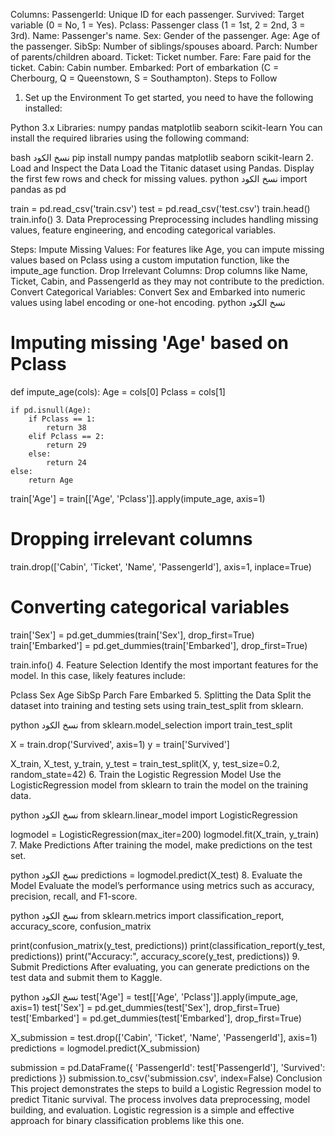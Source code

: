 Columns:
PassengerId: Unique ID for each passenger.
Survived: Target variable (0 = No, 1 = Yes).
Pclass: Passenger class (1 = 1st, 2 = 2nd, 3 = 3rd).
Name: Passenger's name.
Sex: Gender of the passenger.
Age: Age of the passenger.
SibSp: Number of siblings/spouses aboard.
Parch: Number of parents/children aboard.
Ticket: Ticket number.
Fare: Fare paid for the ticket.
Cabin: Cabin number.
Embarked: Port of embarkation (C = Cherbourg, Q = Queenstown, S = Southampton).
Steps to Follow
1. Set up the Environment
To get started, you need to have the following installed:

Python 3.x
Libraries:
numpy
pandas
matplotlib
seaborn
scikit-learn
You can install the required libraries using the following command:

bash
نسخ الكود
pip install numpy pandas matplotlib seaborn scikit-learn
2. Load and Inspect the Data
Load the Titanic dataset using Pandas.
Display the first few rows and check for missing values.
python
نسخ الكود
import pandas as pd

train = pd.read_csv('train.csv')
test = pd.read_csv('test.csv')
train.head()
train.info()
3. Data Preprocessing
Preprocessing includes handling missing values, feature engineering, and encoding categorical variables.

Steps:
Impute Missing Values: For features like Age, you can impute missing values based on Pclass using a custom imputation function, like the impute_age function.
Drop Irrelevant Columns: Drop columns like Name, Ticket, Cabin, and PassengerId as they may not contribute to the prediction.
Convert Categorical Variables: Convert Sex and Embarked into numeric values using label encoding or one-hot encoding.
python
نسخ الكود
# Imputing missing 'Age' based on Pclass
def impute_age(cols):
    Age = cols[0]
    Pclass = cols[1]
    
    if pd.isnull(Age):
        if Pclass == 1:
            return 38
        elif Pclass == 2:
            return 29
        else:
            return 24
    else:
        return Age

train['Age'] = train[['Age', 'Pclass']].apply(impute_age, axis=1)

# Dropping irrelevant columns
train.drop(['Cabin', 'Ticket', 'Name', 'PassengerId'], axis=1, inplace=True)

# Converting categorical variables
train['Sex'] = pd.get_dummies(train['Sex'], drop_first=True)
train['Embarked'] = pd.get_dummies(train['Embarked'], drop_first=True)

train.info()
4. Feature Selection
Identify the most important features for the model. In this case, likely features include:

Pclass
Sex
Age
SibSp
Parch
Fare
Embarked
5. Splitting the Data
Split the dataset into training and testing sets using train_test_split from sklearn.

python
نسخ الكود
from sklearn.model_selection import train_test_split

X = train.drop('Survived', axis=1)
y = train['Survived']

X_train, X_test, y_train, y_test = train_test_split(X, y, test_size=0.2, random_state=42)
6. Train the Logistic Regression Model
Use the LogisticRegression model from sklearn to train the model on the training data.

python
نسخ الكود
from sklearn.linear_model import LogisticRegression

logmodel = LogisticRegression(max_iter=200)
logmodel.fit(X_train, y_train)
7. Make Predictions
After training the model, make predictions on the test set.

python
نسخ الكود
predictions = logmodel.predict(X_test)
8. Evaluate the Model
Evaluate the model’s performance using metrics such as accuracy, precision, recall, and F1-score.

python
نسخ الكود
from sklearn.metrics import classification_report, accuracy_score, confusion_matrix

print(confusion_matrix(y_test, predictions))
print(classification_report(y_test, predictions))
print("Accuracy:", accuracy_score(y_test, predictions))
9. Submit Predictions
After evaluating, you can generate predictions on the test data and submit them to Kaggle.

python
نسخ الكود
test['Age'] = test[['Age', 'Pclass']].apply(impute_age, axis=1)
test['Sex'] = pd.get_dummies(test['Sex'], drop_first=True)
test['Embarked'] = pd.get_dummies(test['Embarked'], drop_first=True)

X_submission = test.drop(['Cabin', 'Ticket', 'Name', 'PassengerId'], axis=1)
predictions = logmodel.predict(X_submission)

submission = pd.DataFrame({
    'PassengerId': test['PassengerId'],
    'Survived': predictions
})
submission.to_csv('submission.csv', index=False)
Conclusion
This project demonstrates the steps to build a Logistic Regression model to predict Titanic survival. The process involves data preprocessing, model building, and evaluation. Logistic regression is a simple and effective approach for binary classification problems like this one.

